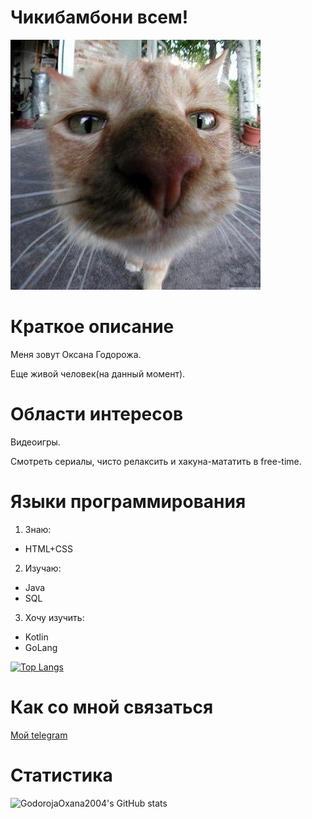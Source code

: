 # Чикибамбони всем!

 ![image](/images/ava.jpg)

# Краткое описание

Меня зовут Оксана Годорожа.

Еще живой человек(на данный момент).

# Области интересов 

Видеоигры. 

Cмотреть сериалы, чисто релаксить и хакуна-мататить в free-time.

# Языки программирования

1. Знаю:

- HTML+CSS

2. Изучаю:

- Java
- SQL

3. Хочу изучить:

- Kotlin
- GoLang
  
[![Top Langs](https://github-readme-stats.vercel.app/api/top-langs/?username=GodorojaOxana2004&layout=compact)](https://github.com/GodorojaOxana2004/github-readme-stats)

# Как со мной связаться

[Мой telegram](https://t.me/Oxyge_0)


# Статистика

![GodorojaOxana2004's GitHub stats](https://github-readme-stats.vercel.app/api?username=GodorojaOxana2004&show_icons=true&theme=radical)


